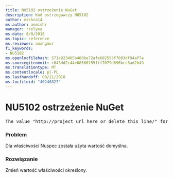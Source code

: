 ```yaml
---
title: NU5102 ostrzeżenie NuGet
description: Kod ostrzegawczy NU5102
author: mishra14
ms.author: anmishr
manager: rrelyea
ms.date: 8/8/2018
ms.topic: reference
ms.reviewer: anangaur
f1_keywords:
- NU5102
ms.openlocfilehash: 571e923465b468be72afe602553f7893df94af7a
ms.sourcegitcommit: c643dd2c44e085601551ff7079d696bcc3ad2b49
ms.translationtype: MT
ms.contentlocale: pl-PL
ms.lasthandoff: 08/21/2018
ms.locfileid: "40248827"
---
```

# <a name="nuget-warning-nu5102"></a>NU5102 ostrzeżenie NuGet
<pre>The value "http://project_url_here_or_delete_this_line/" for ProjectUrl is a sample value and should be removed. Replace it with an appropriate value or remove it and rebuild your package.</pre>

### <a name="issue"></a>Problem

Dla właściwości Nuspec została użyta wartość domyślna.


### <a name="solution"></a>Rozwiązanie

Zmień wartość właściwości określony.


